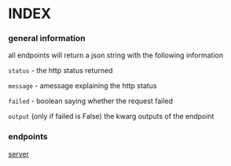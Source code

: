 # INDEX

### general information
all endpoints will return a json string with the following information

`status` - the http status returned

`message` - amessage explaining the http status

`failed` - boolean saying whether the request failed

`output` (only if failed is False) the kwarg outputs of the endpoint

### endpoints
[server](/docs/server)